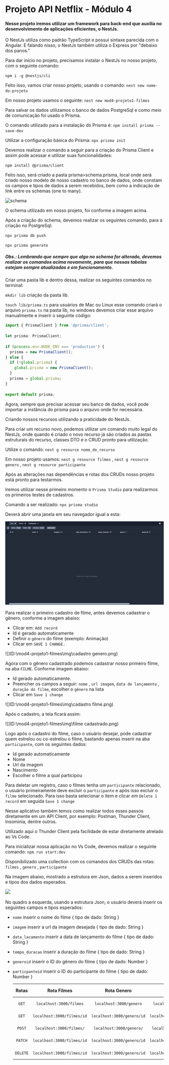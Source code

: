 # Projeto API Netflix - Módulo 4



#### Nesse projeto iremos utilizar um framework para back-end que auxilia no desenvolvimento de aplicações eficientes, o NestJs.

O NestJs utiliza como padrão TypeScript e possui sintaxe parecida com o Angular. E falando nisso, o NestJs também utiliza o Express por "debaixo dos panos."

Para dar início no projeto, precisamos instalar o NestJs no nosso projeto, com o seguinte comando:

``npm i -g @nestjs/cli``

Feito isso, vamos criar nosso projeto, usando o comando: ``nest new nome-do-projeto``

Em nosso projeto usamos o seguinte: ``nest new mod4-projeto1-filmes``

Para salvar os dados utilizamos o banco de dados PostgreSql e como meio de comunicação foi usado o Prisma.

O comando utilizado para a instalação do Prisma é: ``npm install prisma --save-dev``

Utilizar a configuração básica do Prisma: ``npx prisma init``

Devemos realizar o comando a seguir para a criação do Prisma Client e assim pode acessar e utilizar suas funcionalidades:

``npm install @prisma/client``

Feito isso, será criado a pasta prisma>schema.prisma, local onde será criado nosso modelo de nosso cadastro no banco de dados, onde constam os campos e tipos de dados a serem recebidos, bem como a indicação de link entre os schemas (one to many).

![schema](C:\Users\wsr2k\Desktop\schema.png)

O schema utilizado em nosso projeto, foi conforme a imagem acima.

Após a criação do schema, devemos realizar os seguintes comando, para a criação no PostgreSql:

``npx prisma db push``

``npx prisma generate``

##### Obs.: Lembrando que sempre que algo no schema for alterado, devemos realizar os comandos acima novamente, para que nossas tabelas estejam sempre atualizadas e em funcionamento.

Criar uma pasta lib e dentro dessa, realizar os seguintes comandos no terminal:

``mkdir lib`` criação da pasta lib.

``touch lib/prisma.ts`` para usuários de Mac ou Linux esse comando criará o arquivo ``prisma.ts`` na pasta lib, no windows devemos criar esse arquivo manualmente e inserir o seguinte código:

```javascript
import { PrismaClient } from '@prisma/client';

let prisma: PrismaClient;

if (process.env.NODE_ENV === 'production') {
  prisma = new PrismaClient();
} else {
  if (!global.prisma) {
    global.prisma = new PrismaClient();
  }
  prisma = global.prisma;
}

export default prisma;
```

Agora, sempre que precisar acessar seu banco de dados, você pode importar a instância do prisma para o arquivo onde for necessária.



Criando nossos recursos utilizando a praticidade do NestJs.

Para criar um recurso novo, podemos utilizar um comando muito legal do NestJs, onde quando é criado o novo recurso já são criados as pastas estruturais do recurso, classes DTO e o CRUD pronto para utilização.

Utilize o comando: ``nest g resource nome_do_recurso``

Em nosso projeto usamos: ``nest g resource filmes``  , ``nest g resource genero`` , ``nest g resource participante``

Após as alterações nas dependências e rotas dos CRUDs nosso projeto está pronto para testarmos.

Iremos utilizar nesse primeiro momento o ``Prisma Studio`` para realizarmos os primeiros testes de cadastros.

Comando a ser realizado: ``npx prisma studio`` 

Deverá abrir uma janela em seu navegador igual a esta:

![alt prisma](https://github.com/wsr2k2/mod4-projeto1-filmes/blob/master/img/prisma%20studio.png?raw=true)

Para realizar o primeiro cadastro de filme, antes devemos cadastrar o gênero, conforme a imagem abaixo:

* Clicar em: ``Add record``
* Id é gerado automaticamente
* Definir o ``gênero`` do filme (exemplo: Animação)
* Clicar em ``SAVE 1 CHANGE.``

![](D:\mod4-projeto1-filmes\img\cadastro genero.png)

Agora com o gênero cadastrado podemos cadastrar nosso primeiro filme, na aba ``FILME``. Conforme imagem abaixo:

* Id gerado automaticamente.
* Preencher os campos a seguir: ``nome`` , ``url imagem``, ``data de lançamento`` , ``duração do filme``, escolher o ``gênero`` na lista 
* Clicar em ``Save 1 change``

![](D:\mod4-projeto1-filmes\img\cadastro filme.png)

Após o cadastro, a tela ficará assim:

![](D:\mod4-projeto1-filmes\img\filme cadastrado.png)

Logo após o cadastro do filme, caso o usuário desejar, pode cadastrar quem estrelou ou co-estrelou o filme, bastando apenas inserir na aba ``participante``, com os seguintes dados:

* Id gerado automaticamente
* Nome
* Url da imagem
* Nascimento
* Escolher o filme a qual participou

Para deletar um registro, caso o filmes tenha um ``participante`` relacionado, o usuário primeiramente deve excluir o ``participante`` e após isso excluir o ``filme`` selecionado. Para isso basta selecionar o item e clicar em ``Delete 1 record`` em seguida ``Save 1 change``

Nesse aplicativo também temos como realizar todos esses passos diretamente em um API Client, por exemplo: Postman, Thunder Client, Insominia, dentre outros.

Utilizado aqui o Thunder Client pela facilidade de estar diretamente atrelado ao Vs Code.

Para inicializar nossa aplicação no Vs Code, devemos realizar o seguinte comando: ``npm run start:dev`` 

Disponibilizado uma collection com os comandos dos CRUDs das rotas: ``filmes`` , ``genero`` , ``participante``	

Na imagem abaixo, mostrado a estrutura em Json, dados a serem inseridos e tipos dos dados esperados.

![](D:\mod4-projeto1-filmes\img\thunder.png)

No quadro a esquerda, usando a estrutura Json, o usuário deverá inserir os seguintes campos e tipos esperados:

* ``nome`` inserir o nome do filme { tipo de dado: String }

* ``imagem`` inserir a url da imagem desejada { tipo de dado: String }

* ``data_lacamento`` inserir a data de lançamento do filme { tipo de dado: String }

* ``tempo_duracao`` inserir a duração do filme { tipo de dado: String }

* ``generoid`` inserir o ID do gênero do filme { tipo de dado: Number }

* ``particpanteid`` inserir o ID do participante do filme { tipo de dado: Number }

  |   Rotas    |         Rota Filmes          |         Rota Genero          |         Rota Participante          |   Retorno Esperado    |
  | :--------: | :--------------------------: | :--------------------------: | :--------------------------------: | :-------------------: |
  |  ``GET``   |  ``localhost:3000/filmes``   |  ``localhost:3000/genero``   |  ``localhost:3000/participante``   |    ``Lista todos``    |
  |  ``GET``   | ``localhost:3000/filmes/id`` | ``localhost:3000/genero/id`` | ``localhost:3000/participante/id`` | ``Lista um cadastro`` |
  |  ``POST``  |  ``localhost:3000/filmes/``  |  ``localhost:3000/genero/``  |  ``localhost:3000/participante/``  |   ``Cadastra novo``   |
  | ``PATCH``  | ``localhost:3000/filmes/id`` | ``localhost:3000/genero/id`` | ``localhost:3000/participante/id`` |  ``Altera cadastro``  |
  | ``DELETE`` | ``localhost:3000/filmes/id`` | ``localhost:3000/genero/id`` | ``localhost:3000/participante/id`` |  ``Exclui cadastro``  |

  
